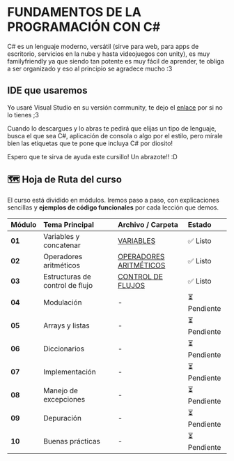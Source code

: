 # FUNDAMENTOS DE LA PROGRAMACIÓN CON C#

C# es un lenguaje moderno, versátil (sirve para web, para apps de escritorio, servicios en la nube y hasta videojuegos con unity), es muy familyfriendly ya que siendo tan potente es muy fácil de aprender, te obliga a ser organizado y eso al principio se agradece mucho :3

## IDE que usaremos

Yo usaré Visual Studio en su versión community, te dejo el [enlace](https://visualstudio.microsoft.com/es/vs/community) por si no lo tienes ;3

Cuando lo descargues y lo abras te pedirá que elijas un tipo de lenguaje, busca el que sea C#, aplicación de consola o algo por el estilo, pero mírale bien las etiquetas que te pone que incluya C# por diosito!

Espero que te sirva de ayuda este cursillo! Un abrazote!! :D

## 🗺️ Hoja de Ruta del curso 

El curso está dividido en módulos. Iremos paso a paso, con explicaciones sencillas y **ejemplos de código funcionales** por cada lección que demos.

| Módulo | Tema Principal | Archivo / Carpeta | Estado |
| :--- | :--- | :--- | :--- |
| **01** | Variables y concatenar | [VARIABLES](./1.%20Variables/README.md) | ✅ Listo |
| **02** | Operadores aritméticos | [OPERADORES ARITMÉTICOS](./2.%20Operadores%20aritméticos/README.md) | ✅ Listo |
| **03** | Estructuras de control de flujo | [CONTROL DE FLUJOS](./3.%20Estructuras%20de%20control%20de%20flujo/README.md) | ✅ Listo |
| **04** | Modulación | - | ⏳ Pendiente |
| **05** | Arrays y listas | - | ⏳ Pendiente |
| **06** | Diccionarios | - | ⏳ Pendiente |
| **07** | Implementación | - | ⏳ Pendiente |
| **08** | Manejo de excepciones | - | ⏳ Pendiente |
| **09** | Depuración | - | ⏳ Pendiente |
| **10** | Buenas prácticas | - | ⏳ Pendiente |